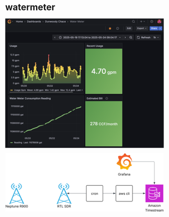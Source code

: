 # watermeter

![Example graphs of water meter readings](watermeter_screenshot.png "Example graphs of water meter readings")

![Diagram of cron calling RTL SDR to insert to Amazon Timestream, with Grafana reading](block_diagram.svg "Diagram of cron calling RTL SDR to insert to Amazon Timestream, with Grafana reading")

